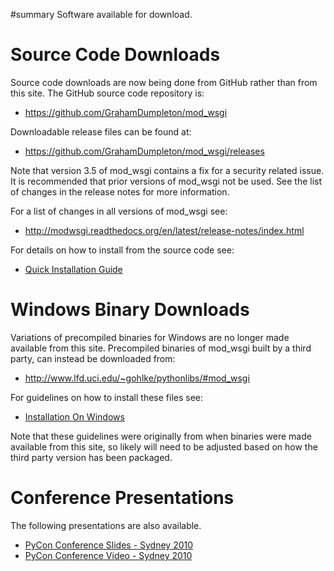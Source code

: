 ﻿#summary Software available for download.

# Source Code Downloads #

Source code downloads are now being done from GitHub rather than from
this site. The GitHub source code repository is:

  * https://github.com/GrahamDumpleton/mod_wsgi

Downloadable release files can be found at:

  * https://github.com/GrahamDumpleton/mod_wsgi/releases

Note that version 3.5 of mod\_wsgi contains a fix for a security related
issue. It is recommended that prior versions of mod\_wsgi not be used. See
the list of changes in the release notes for more information.

For a list of changes in all versions of mod\_wsgi see:

  * http://modwsgi.readthedocs.org/en/latest/release-notes/index.html

For details on how to install from the source code see:

  * [Quick Installation Guide](QuickInstallationGuide.md)

# Windows Binary Downloads #

Variations of precompiled binaries for Windows are no longer made available
from this site. Precompiled binaries of mod\_wsgi built by a third party, can
instead be downloaded from:

  * http://www.lfd.uci.edu/~gohlke/pythonlibs/#mod_wsgi

For guidelines on how to install these files see:

  * [Installation On Windows](InstallationOnWindows.md)

Note that these guidelines were originally from when binaries were made
available from this site, so likely will need to be adjusted based on how the
third party version has been packaged.

# Conference Presentations #

The following presentations are also available.

  * [PyCon Conference Slides - Sydney 2010](http://www.slideshare.net/GrahamDumpleton/getting-started-with-modwsgi)
  * [PyCon Conference Video - Sydney 2010](http://pyvideo.org/video/468/pyconau-2010--getting-started-with-apache-mod-wsg)